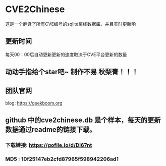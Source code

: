 # CVE2Chinese

这是一个翻译了所有CVE编号的sqlite离线数据库，并且实时更新哟

## 更新时间

每天00：00后自动更新更新的速度取决于CVE平台更新的数量

## 动动手指给个star吧~ 制作不易 秋梨膏！！！

## 团队官网

blog: https://geekboom.org

## github 中的cve2chinese.db 是个样本，每天的更新数据通过readme的链接下载。

### 下载链接: https://gofile.io/d/Dl67nt

### MD5 : 10f25147eb2cfd87965f598942206ad1


